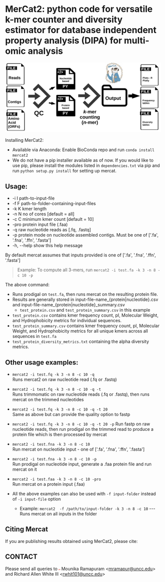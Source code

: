MerCat2: python code for versatile k-mer counter and diversity estimator for database independent property analysis (DIPA) for multi-omic analysis
================================================

![GitHub Logo](src/mercat_workflow.jpg)

  
Installing MerCat2: 
 - Available via Anaconda: Enable BioConda repo and run `conda install mercat2`  
 - We do not have a pip installer available as of now. If you would like to use pip, please install the 
   modules listed in `dependencies.txt` via pip and run `python setup.py install` for setting up mercat.
 
Usage:
-----
 * -i I        path-to-input-file
 * -f F        path-to-folder-containing-input-files
 * -k K        kmer length
 * -n N        no of cores [default = all]
 * -c C        minimum kmer count [default = 10]
 * -pro        protein input file (.faa) 
 * -q          raw nucleotide reads as [.fq, .fastq]
 * -p          protein mode on nucleotide assembled contigs. Must be one of ['.fa', '.fna', '.ffn', '.fasta']
 * -h, --help  show this help message


By default mercat assumes that inputs provided is one of ['.fa', '.fna', '.ffn', '.fasta']

> Example: To compute all 3-mers, run `mercat2 -i test.fa -k 3 -n 8 -c 10 -p`          
 
 The above command:
* Runs prodigal on `test.fa`, then runs mercat on the resulting protein file.            
* Results are generally stored in input-file-name_{protein|nucleotide}.csv and input-file-name_{protein|nucleotide}_summary.csv  
   * `test_protein.csv` and `test_protein_summary.csv` in this example  
* `test_protein.csv` contains kmer frequency count, pI, Molecular Weight, and Hydrophobicity metrics for individual sequences.  
* `test_protein_summary.csv` contains kmer frequency count, pI, Molecular Weight, and Hydrophobicity metrics for all unique kmers across all sequences in `test.fa`
* `test_protein_diversity_metrics.txt` containing the alpha diversity metrics.
  
Other usage examples:
---------------------

* `mercat2 -i test.fq -k 3 -n 8 -c 10 -q`  
   Runs mercat2 on raw nucleotide read (.fq or .fastq) 
   
*  `mercat2 -i test.fq -k 3 -n 8 -c 10 -q -t`  
   Runs trimmomatic on raw nucleotide reads (.fq or .fastq), then runs mercat on the trimmed nucleotides
    
*  `mercat2 -i test.fq -k 3 -n 8 -c 10 -q -t 20`  
   Same as above but can provide the quality option to fastp
   
*  `mercat2 -i test.fq -k 3 -n 8 -c 10 -q -t 20 -p`
   Run fastp on raw nucleotide reads, then run prodigal on the trimmed read to produce a protein file which is then processed by mercat
      
*  `mercat2 -i test.fna -k 3 -n 8 -c 10`  
   Run mercat on nucleotide input - one of ['.fa', '.fna', '.ffn', '.fasta']
    
*   `mercat2 -i test.fna -k 3 -n 8 -c 10 -p`  
    Run prodigal on nucleotide input, generate a .faa protein file and run mercat on it
    
*   `mercat2 -i test.faa -k 3 -n 8 -c 10 -pro`  
    Run mercat on a protein input (.faa)

* All the above examples can also be used with  `-f input-folder` instead of `-i input-file` option
  -  Example:  `mercat2  -f /path/to/input-folder -k 3 -n 8 -c 10` --- Runs mercat on all inputs in the folder
  
  
Citing Mercat
-------------
If you are publishing results obtained using MerCat2, please cite:



CONTACT
-------

Please send all queries to <a href="mailto:mramapur@uncc.edu?"><img src="src/281769.svg" style="width:5px;height:5px"/></a> Mounika Ramapuram <[mramapur@uncc.edu](mramapur@uncc.edu)> and Richard Allen White III <[rwhit101@uncc.edu](rwhit101@uncc.edu)> 

